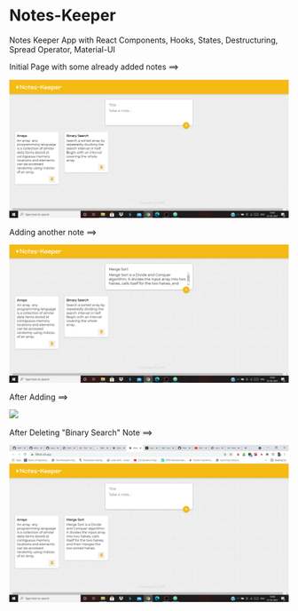 # Notes-Keeper

Notes Keeper App with React Components, Hooks, States, Destructuring, Spread Operator, Material-UI

Initial Page with some already added notes ==> 

![](images/i1.png)

Adding another note ==>

![](images/i2.png)

After Adding ==>

![](images/i3_L1.png)

After Deleting "Binary Search" Note ==>

![](images/i4.png)





